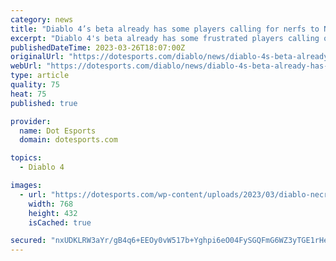 ```yaml
---
category: news
title: "Diablo 4’s beta already has some players calling for nerfs to Necromancer, Sorcerer, and Rogue"
excerpt: "Diablo 4's beta already has some frustrated players calling on Blizzard to nerf three overpowered classes: Necromancer, Sorcerer, and Rogue."
publishedDateTime: 2023-03-26T18:07:00Z
originalUrl: "https://dotesports.com/diablo/news/diablo-4s-beta-already-has-some-players-calling-for-nerfs-to-necromancer-sorcerer-and-rogue"
webUrl: "https://dotesports.com/diablo/news/diablo-4s-beta-already-has-some-players-calling-for-nerfs-to-necromancer-sorcerer-and-rogue"
type: article
quality: 75
heat: 75
published: true

provider:
  name: Dot Esports
  domain: dotesports.com

topics:
  - Diablo 4

images:
  - url: "https://dotesports.com/wp-content/uploads/2023/03/diablo-necromancer.jpg?resize=768,432"
    width: 768
    height: 432
    isCached: true

secured: "nxUDKLRW3aYr/gB4q6+EEOy0vW517b+Yghpi6eO04FySGQFmG6WZ3yTGE1rHeyRR8JsPdztmKVtFuwIL0GZT/bpefKyfVmszo2U9yvMli1TDk/RFfgTIHBl5vn7DnpI3Z84AXIjMBc6eFIN+dpgmbDaOtqKlPNUFbzqC+jCDgghMj7TvwY0r6ODMJeOdHw8fodJHp3YvEXxwMys86PopvP4dl//CUqTUsTt/0e4B82MNuAW7AIG7bntBPr0cGZoMj3DPtR6b3djWAtJ2/pg5Pck9nMvUc62qBkYHHCJjCzJxwNqtLXB7CSW0ViOKFyiNKzfHI19KTJCsJUEjouwW1r6wENZGzd3XWO5/mvUaRCU=;H34JwuS2yuvKHO/NG/fvgw=="
---
```


